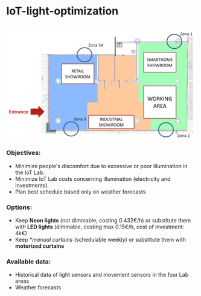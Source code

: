 # IoT-light-optimization
<p align="center">
    <br>
    <img src= "https://github.com/giumanto/IoT-light-optimization/blob/main/map.png" width="500"/>
    <br>
<p>
    
### Objectives:
- Minimize people's discomfort due to excessive or poor illumination in the IoT Lab.
- Minimize IoT Lab costs concerning illumination (electricity and investments).
- Plan best schedule based only on weather forecasts

### Options:
- Keep **Neon lights** (not dimmable, costing 0.432€/h) or substitute them with **LED lights** (dimmable, costing max 0.15€/h, cost of investment: 4k€)
- Keep **manual curtains* (schedulable weekly) or substitute them with **motorized curtains**

### Available data:
- Historical data of light sensors and movement sensors in the four Lab areas
- Weather forecasts
